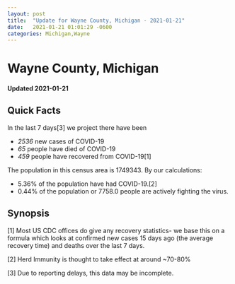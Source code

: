 ```yaml
---
layout: post
title:  "Update for Wayne County, Michigan - 2021-01-21"
date:   2021-01-21 01:01:29 -0600
categories: Michigan,Wayne
---
```


# Wayne County, Michigan
#### Updated 2021-01-21

## Quick Facts

In the last 7 days[3] we project there have been
- *2536* new cases of COVID-19
- *65* people have died of COVID-19
- *459* people have recovered from COVID-19[1]

The population in this census area is 1749343. By our calculations:
- 5.36% of the population have had COVID-19.[2]
- 0.44% of the population or 7758.0 people are actively fighting the virus.

## Synopsis




[1] Most US CDC offices do give any recovery statistics- we base this on a formula which looks at confirmed new cases
15 days ago (the average recovery time) and deaths over the last 7 days.

[2] Herd Immunity is thought to take effect at around ~70-80%

[3] Due to reporting delays, this data may be incomplete.
 
    